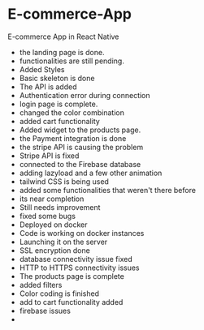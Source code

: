 # E-commerce-App
E-commerce App in React Native

- the landing page is done.
- functionalities are still pending.
- Added Styles
- Basic skeleton is done
- The API is added
- Authentication error during connection
- login page is complete.
- changed the color combination
- added cart functionality
- Added widget to the products page.
- the Payment integration is done
- the stripe API is causing the problem
- Stripe API is fixed
- connected to the Firebase database
- adding lazyload and a few other animation
- tailwind CSS is being used
- added some functionalities that weren't there before  
- its near completion
- Still needs improvement
- fixed some bugs
- Deployed on docker
- Code is working on docker instances
- Launching it on the server
- SSL encryption done
- database connectivity issue fixed
- HTTP to HTTPS connectivity issues
- The products page is complete
- added filters
- Color coding is finished
- add to cart functionality added
- firebase issues 
- 
